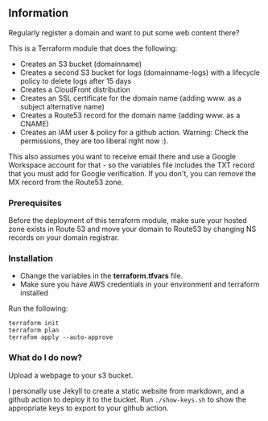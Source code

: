 ## Information

Regularly register a domain and want to put some web content there?

This is a Terraform module that does the following:
* Creates an S3 bucket (domainname)
* Creates a second S3 bucket for logs (domainname-logs) with a lifecycle policy to delete logs after 15 days
* Creates a CloudFront distribution
* Creates an SSL certificate for the domain name (adding www. as a subject alternative name)
* Creates a Route53 record for the domain name (adding www. as a CNAME)
* Creates an IAM user & policy for a github action.  Warning: Check the permissions, they are too liberal right now :).

This also assumes you want to receive email there and use a Google Workspace account for that - so the variables file includes the TXT record that you must add for Google verification.  If you don't, you can remove the MX record from the Route53 zone.



### Prerequisites

Before the deployment of this terraform module, make sure your hosted zone exists in Route 53 and move your domain to Route53 by changing NS records on your domain registrar.


### Installation

* Change the variables in the **terraform.tfvars** file.
* Make sure you have AWS credentials in your environment and terraform installed

Run the following:
```
terraform init
terraform plan
terrafom apply --auto-approve

```


### What do I do now?

Upload a webpage to your s3 bucket.

I personally use Jekyll to create a static website from markdown, and a github action to deploy it to the bucket.  Run `./show-keys.sh` to show the appropriate keys to export to your github action.
